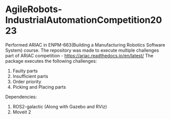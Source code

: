 # AgileRobots-IndustrialAutomationCompetition2023
Performed ARIAC in ENPM-663(Building a Manufacturing Robotics Software System) course.
The repository was made to execute multiple challenges part of ARIAC competition - https://ariac.readthedocs.io/en/latest/
The package executes the following challenges:
1. Faulty parts 
2. Insufficient parts
3. Order priority 
4. Picking and Placing parts 

Dependencies: 
1. ROS2-galactic (Along with Gazebo and RViz)
2. Moveit 2
